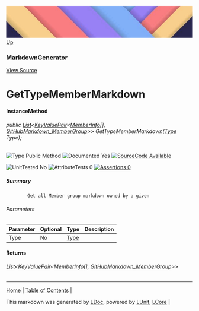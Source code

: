 ![](../Content/LDoc-banner-small.png "")
[Up](MarkdownGenerator.md)
### MarkdownGenerator
[View Source](../Markdown/MarkdownGenerator.cs)
# GetTypeMemberMarkdown
#### InstanceMethod
###### public <a href="https://www.google.com/#q=C%23+System.Collections.Generic.List&lt;T&gt;" alt="Search for 'System.Collections.Generic.List&lt;T&gt;'" target="_blank">List</a>&lt;<a href="https://www.google.com/#q=C%23+System.Collections.Generic.KeyValuePair&lt;TKey, TValue&gt;" alt="Search for 'System.Collections.Generic.KeyValuePair&lt;TKey, TValue&gt;'" target="_blank">KeyValuePair</a>&lt;<a href="https://www.google.com/#q=C%23+System.Reflection.MemberInfo[]" alt="Search for 'System.Reflection.MemberInfo[]'" target="_blank">MemberInfo[]</a>, _[GitHubMarkdown_MemberGroup](GitHubMarkdown_MemberGroup.md)_&gt;&gt; GetTypeMemberMarkdown(<a href="https://www.google.com/#q=C%23+System.Type" alt="Search for 'System.Type'" target="_blank">Type</a> Type);

![Type Public Method](http://b.repl.ca/v1/Type-Public%20Method-lightgrey.png "") ![Documented Yes](http://b.repl.ca/v1/Documented-Yes-brightgreen.png "") [![SourceCode Available](http://b.repl.ca/v1/SourceCode-Available-brightgreen.png "")](../Markdown/MarkdownGenerator.cs#L350)

![UnitTested No](http://b.repl.ca/v1/UnitTested-No-lightgrey.png "") ![AttributeTests 0](http://b.repl.ca/v1/AttributeTests-0-lightgrey.png "") [![Assertions 0](http://b.repl.ca/v1/Assertions-0-lightgrey.png "")](../Markdown/MarkdownGenerator.cs)
##### Summary

            Get all Member group markdown owned by a given 
###### Parameters

Parameter | Optional | Type | Description
:---  | :---  | :---  | :--- 
Type | No | <a href="https://www.google.com/#q=C%23+System.Type" alt="Search for 'System.Type'" target="_blank">Type</a> | 

#### Returns
###### <a href="https://www.google.com/#q=C%23+System.Collections.Generic.List&lt;T&gt;" alt="Search for 'System.Collections.Generic.List&lt;T&gt;'" target="_blank">List</a>&lt;<a href="https://www.google.com/#q=C%23+System.Collections.Generic.KeyValuePair&lt;TKey, TValue&gt;" alt="Search for 'System.Collections.Generic.KeyValuePair&lt;TKey, TValue&gt;'" target="_blank">KeyValuePair</a>&lt;<a href="https://www.google.com/#q=C%23+System.Reflection.MemberInfo[]" alt="Search for 'System.Reflection.MemberInfo[]'" target="_blank">MemberInfo[]</a>, _[GitHubMarkdown_MemberGroup](GitHubMarkdown_MemberGroup.md)_&gt;&gt;
---

[Home](../../README.md) | [Table of Contents](../../TableOfContents.md) | 


This markdown was generated by [LDoc](https://github.com/CodeSingularity/LDoc), powered by [LUnit](https://github.com/CodeSingularity/LUnit), [LCore](https://github.com/CodeSingularity/LCore) | 

